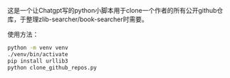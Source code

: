 这是一个让Chatgpt写的python小脚本用于clone一个作者的所有公开github仓库，于整理zlib-searcher/book-searcher时需要。


使用方法：

```bash
python -m venv venv 
./venv/bin/activate
pip install urllib3
python clone_github_repos.py
```





